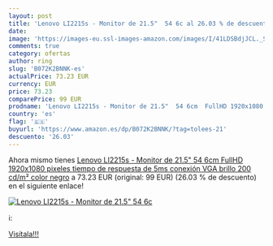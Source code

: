 ```yaml
---
layout: post
title: 'Lenovo LI2215s - Monitor de 21.5"  54 6c al 26.03 % de descuento'
date: 
image: 'https://images-eu.ssl-images-amazon.com/images/I/41LDSBdjJCL._SL200_.jpg'
comments: true
category: ofertas
author: ring
slug: 'B072K2BNNK-es'
actualPrice: 73.23 EUR
currency: EUR
price: 73.23
comparePrice: 99 EUR
prodname: 'Lenovo LI2215s - Monitor de 21.5"  54 6cm  FullHD 1920x1080 pixeles  tiempo de respuesta de 5ms  conexión VGA  brillo 200 cd/m²  color negro'
country: 'es'
flag: '🇪🇸'
buyurl: 'https://www.amazon.es/dp/B072K2BNNK/?tag=tolees-21'
descuento: '26.03'
---
```


Ahora mismo tienes [Lenovo LI2215s - Monitor de 21.5"  54 6cm  FullHD 1920x1080 pixeles  tiempo de respuesta de 5ms  conexión VGA  brillo 200 cd/m²  color negro](https://www.amazon.es/dp/B072K2BNNK/?tag=tolees-21) a 73.23 EUR (original: 99 EUR) (26.03 %  de descuento) en el siguiente enlace!

[![Lenovo LI2215s - Monitor de 21.5"  54 6c](https://images-eu.ssl-images-amazon.com/images/I/41LDSBdjJCL._SL200_.jpg)](https://www.amazon.es/dp/B072K2BNNK/?tag=tolees-21)

ℹ️:


[Visítala!!!](https://www.amazon.es/dp/B072K2BNNK/?tag=tolees-21)
